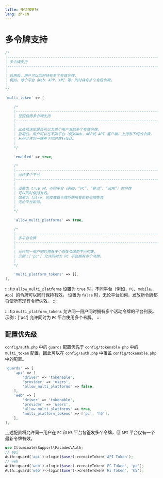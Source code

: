 ```yaml
---
title: 多令牌支持
lang: zh-CN
---
```


# 多令牌支持

```php
/*
|--------------------------------------------------------------------------
| 多令牌支持
|-----------------------------------------------------------------------------------------
|
| 启用后，用户可以同时持有多个有效令牌，
| 例如，每个平台（Web、APP、API 等）同时持有多个有效令牌。
|
*/

'multi_token' => [
    
    /*
    |-----------------------------------------------------------------------------------
    | 是否启用多令牌支持
    |-----------------------------------------------------------------------------------------
    |
    | 此选项决定是否可以为单个用户发放多个有效令牌。
    | 启用后，用户可以在不同平台（例如Web、APP或 API 客户端）上持有不同的令牌，
    | 从而允许同一帐户下同时进行会话。
    |
    */
    
    'enabled' => true,
    
    /*
    |--------------------------------------------------------------------------------------
    | 允许多个平台
    |--------------------------------------------------------------------------------------
    |
    | 设置为 true 时，不同平台（例如，“PC”、“移动”、“应用”）的令牌
    | 可以同时保持有效。
    | 如果为 false，则发放新令牌将使所有现有令牌失效
    | 无论平台如何。
    |
    */
    
    'allow_multi_platforms' => true,
    
    /*
    |--------------------------------------------------------------------------
    | 多平台令牌
    |---------------------------------------------------------------------------
    |
    | 允许同一用户同时拥有多个有效令牌的平台列表。
    | 示例：['pc'] 允许同时为 PC 平台拥有多个令牌。
    |
    */
    
    'multi_platform_tokens' => [],
],
```

::: tip
`allow_multi_platforms`
设置为 `true` 时，不同平台（例如，`PC`、`mobile`、`App`）的令牌可以同时保持有效。
设置为 `false` 时，无论平台如何，发放新令牌都将使所有现有令牌失效。
:::

::: tip
`multi_platform_tokens`
允许同一用户同时拥有多个活动令牌的平台列表。
示例：['pc'] 允许同时为 `PC` 平台使用多个令牌。
:::

## 配置优先级

`config/auth.php` 中的 `guards` 配置优先于 `config/tokenable.php` 中的 `multi_token` 配置，因此可以在 `config/auth.php` 中覆盖 `config/tokenable.php` 中的配置。

```php
'guards' => [
    'api' => [
        'driver' => 'tokenable',
        'provider' => 'users',
        'allow_multi_platforms' => false,
    ],
    'web' => [
        'driver' => 'tokenable',
        'provider' => 'users',
        'allow_multi_platforms' => true,
        'multi_platform_tokens' => ['pc', 'h5'],
    ],
],
```

上述配置将允许同一用户在 `PC` 和 `H5` 平台各签发多个令牌，但 `API` 平台仅有一个最新令牌有效。

```php
use Illuminate\Support\Facades\Auth;
// api
Auth::guard('api')->login($user)->createToken('API Token');
// web
Auth::guard('web')->login($user)->createToken('PC Token', 'pc');
Auth::guard('web')->login($user)->createToken('H5 Token', 'h5');
```
